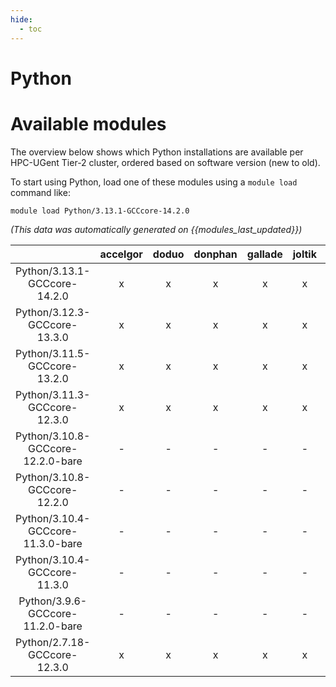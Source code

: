 ```yaml
---
hide:
  - toc
---
```


Python
======

# Available modules


The overview below shows which Python installations are available per HPC-UGent Tier-2 cluster, ordered based on software version (new to old).

To start using Python, load one of these modules using a `module load` command like:

```shell
module load Python/3.13.1-GCCcore-14.2.0
```

*(This data was automatically generated on {{modules_last_updated}})*

| |accelgor|doduo|donphan|gallade|joltik|litleo|shinx|
| :---: | :---: | :---: | :---: | :---: | :---: | :---: | :---: |
|Python/3.13.1-GCCcore-14.2.0|x|x|x|x|x|x|x|
|Python/3.12.3-GCCcore-13.3.0|x|x|x|x|x|x|x|
|Python/3.11.5-GCCcore-13.2.0|x|x|x|x|x|x|x|
|Python/3.11.3-GCCcore-12.3.0|x|x|x|x|x|x|x|
|Python/3.10.8-GCCcore-12.2.0-bare|-|-|-|-|-|x|x|
|Python/3.10.8-GCCcore-12.2.0|-|-|-|-|-|x|x|
|Python/3.10.4-GCCcore-11.3.0-bare|-|-|-|-|-|x|x|
|Python/3.10.4-GCCcore-11.3.0|-|-|-|-|-|x|x|
|Python/3.9.6-GCCcore-11.2.0-bare|-|-|-|-|-|x|x|
|Python/2.7.18-GCCcore-12.3.0|x|x|x|x|x|x|x|
